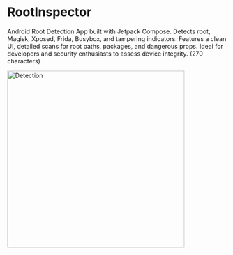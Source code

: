 # RootInspector
Android Root Detection App built with Jetpack Compose. Detects root, Magisk, Xposed, Frida, Busybox, and tampering indicators. Features a clean UI, detailed scans for root paths, packages, and dangerous props. Ideal for developers and security enthusiasts to assess device integrity. (270 characters)


<img width="406" alt="Detection" src="https://github.com/user-attachments/assets/233ce296-da0a-4919-8de8-b52db1575a90" />
